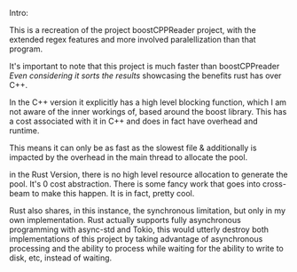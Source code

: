 Intro:

This is a recreation of the project boostCPPReader project, with the extended regex features and more involved paralellization than that program. 

It's important to note that this project is much faster than boostCPPreader *Even considering it sorts the results* showcasing the benefits rust has over C++.

In the C++ version it explicitly has a high level blocking function, which I am not aware of the inner workings of, based around the boost library. This has a cost associated with it in C++ and does in fact have overhead and runtime.


This means it can only be as fast as the slowest file & additionally is impacted by the overhead in the main thread to allocate the pool. 

in the Rust Version, there is no high level resource allocation to generate the pool. It's 0 cost abstraction. There is some fancy work that goes into cross-beam to make this happen. It is in fact, pretty cool.

Rust also shares, in this instance, the synchronous limitation, but only in my own implementation. Rust actually supports fully asynchronous programming with async-std and Tokio, this would utterly destroy both implementations of this project by taking advantage of asynchronous processing and the ability to process while waiting for the ability to write to disk, etc, instead of waiting.

